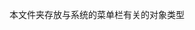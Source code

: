 <!--
 * @Author: Billy
 * @Date: 2021-12-18 01:55:39
 * @LastEditors: Billy
 * @LastEditTime: 2021-12-18 01:55:41
 * @Description: 请输入
-->

本文件夹存放与系统的菜单栏有关的对象类型